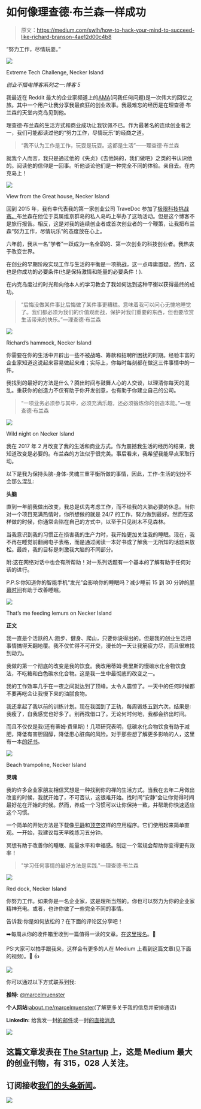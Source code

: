 # 如何像理查德·布兰森一样成功

> 原文：<https://medium.com/swlh/how-to-hack-your-mind-to-succeed-like-richard-branson-4ae12d00c4b8>

“努力工作，尽情玩耍。”

![](img/8864a6e59ba4b7f58e00e657f85241bc.png)

Extreme Tech Challenge, Necker Island

*创业不插电博客系列之一:博客 5*

我最近在 Reddit 最大的企业家频道上的[AMA](https://redd.it/880ubr)(问我任何问题)是一次伟大的回忆之旅。其中一个用户让我分享我最疯狂的创业故事。我最难忘的经历是在理查德·布兰森的天堂内克岛见到他。

理查德·布兰森的生活方式和商业成功让我钦佩不已。作为最著名的连续创业者之一，我们可能都读过他的“努力工作，尽情玩乐”的经商之道。

> “我不认为工作是工作，玩耍是玩耍。这都是生活”——理查德·布兰森

就我个人而言，我只是通过他的《失贞》《去他妈的，我们做吧》之类的书认识他的。阅读他的信仰是一回事。听他谈论他们是一种完全不同的体验。亲自去。在内克岛上！

![](img/b6e92bc8dcad36ac9d9d1b71077eb16c.png)

View from the Great house, Necker Island

回到 2015 年，我有幸代表我的第一家创业公司 TraveDoc 参加了[极限科技挑战赛。](http://www.extremetechchallenge.com/)布兰森在他位于英属维京群岛的私人岛屿上举办了这场活动。但是这个博客不是旅行报告。相反，这是对我的连续创业者或首次创业者的一个鞭策，让我把布兰森“努力工作，尽情玩乐”的态度放在心上。

六年前，我从一名“学者”一跃成为一名全职的、第一次创业的科技创业者。我热衷于改变世界。

在创业的早期阶段实现工作与生活的平衡是一项挑战，这一点毋庸置疑。然而，这也是你成功的必要条件(也是保持激情和能量的必要条件！).

在内克岛度过的时光和向他本人的学习教会了我如何达到这种平衡以获得最终的成功。

> “后悔没做某件事比后悔做了某件事更糟糕。意味着我可以问心无愧地睡觉了。我们都必须为我们的价值观而战，保护对我们重要的东西，但也要欣赏生活带来的快乐。”—理查德·布兰森

![](img/9abb953c45b1fa74c011fe86028327c6.png)

Richard’s hammock, Necker Island

你需要在你的生活中开辟出一些不被战略、筹款和招聘所困扰的时期。经验丰富的企业家知道这说起来容易做起来难；实际上，你每时每刻都在做这三件事情中的一件。

我找到的最好的方法是什么？腾出时间与鼓舞人心的人交谈，以理清你每天的混乱。重获你的创造力不仅有助于你开发创意，也有助于你建立自己的公司。

> “一项业务必须参与其中，必须充满乐趣，还必须锻炼你的创造本能。”—理查德·布兰森

![](img/aa5cb95434aaf3ac1cbdb8b1b28a657d.png)

Wild night on Necker Island

我在 2017 年 2 月改变了我的生活和商业方式。作为震撼我生活的经历的结果，我知道改变是必要的。布兰森的方法似乎很完美。事后看来，我希望我能早点采取行动。

以下是我为保持头脑-身体-灵魂三重平衡所做的事情，因此，工作-生活的划分不会那么混乱:

**头脑**

直到一年前我做出改变，我总是优先考虑工作，而不给我的大脑必要的休息。当你对一个项目充满热情时，你所想做的就是 24/7 的工作，努力做到最好。然而在这样做的时候，你通常会陷在自己的方式中，以至于只见树木不见森林。

当我意识到我的习惯正在损害我的生产力时，我开始更加关注我的睡眠。现在，我不再在睡觉前翻阅电子表格，而是通过阅读一本好书或了解我一无所知的话题来放松。最终，我的目标是刺激我大脑的不同部分。

附:这在网络对话中也会有所帮助！对一系列话题有一个基本的了解有助于任何对话的进行。

P.P.S:你知道你的智能手机“发光”会影响你的睡眠吗？减少睡前 15 到 30 分钟的[屏幕时间](https://www.webmd.com/sleep-disorders/features/power-down-better-sleep#1)有助于改善睡眠。

![](img/caf3d061919f2469090cff6b624672f8.png)

That’s me feeding lemurs on Necker Island

**正文**

我一直是个活跃的人:跑步、健身、爬山，只要你说得出的。但是我的创业生活把事情搞得天翻地覆。我不仅忙得不可开交，漫长的一天让我筋疲力尽，而且很难找到动力。

我做的第一个彻底的改变是我的饮食。我改用蒂姆·费里斯的慢碳水化合物饮食法，不吃糖和白色碳水化合物。这是我一生中最彻底的改变之一。

我的工作效率几乎在一夜之间就达到了顶峰。太令人震惊了。一天中的任何时候都不要再吃会让我慢下来的油腻食物。

我还拿起了我以前的训练计划。现在我回到了正轨，每周锻炼五到六次。结果是:我瘦了，自我感觉也好多了。别再找借口了。无论何时何地，我都会挤出时间。

而且不仅仅是我(还有蒂姆·费里斯)！几项研究表明，低碳水化合物饮食有助于减肥，降低有害胆固醇，降低患心脏病的风险。对于那些想了解更多影响的人，这里有一本[的好书](/gethealthy/how-to-avoid-a-carb-crash-and-other-productivity-hacks-861e187fab82)。

![](img/d419926c94328c4156a421923281b037.png)

Beach trampoline, Necker Island

**灵魂**

我的许多企业家朋友相信冥想是一种找到你的禅的生活方式。当我在去年二月做出改变的时候，我就开始了，不可否认，这很难开始。找时间“安静”会让你觉得时间最好花在开始的时候。然而，养成一个习惯可以让你保持一致，并帮助你快速适应这个习惯。

一个简单的开始方法是下载像[平静](https://www.calm.com/)和[顶空](https://www.headspace.com/)这样的应用程序。它们使用起来简单直观。一开始，我建议每天早晚练习五分钟。

冥想有助于改善你的睡眠、能量水平和幸福感。制定一个常规会帮助你变得更有效率！

> "学习任何事情的最好方法是实践."—理查德·布兰森

![](img/6209061fb6d4461648c71b9710092225.png)

Red dock, Necker Island

你努力工作。如果你是一名企业家，这是理所当然的。你也可以努力为你的企业家精神充电。或者，也许你做了一些完全不同的事情。

告诉我:你是如何放松的？在下面的评论区分享吧！

➡️每周从你的收件箱里收到一篇值得一读的文章。[在这里报名](https://goo.gl/forms/p6gnR2OTUiZc47in2)。🙏

PS:大家可以拍手跟我来，这样会有更多的人在 Medium 上看到这篇文章(见下面的视频)。👏 👍

![](img/f8055784103753535e8de3f0550d30b1.png)

你可以通过以下方式联系到我:

**推特:** [@marcelmuenster](https://twitter.com/marcelmuenster?ref_src=twsrc%5Egoogle%7Ctwcamp%5Eserp%7Ctwgr%5Eauthor)

**个人网站:**[about.me/marcelmuenster](http://about.me/marcelmuenster)(了解更多关于我的信息并安排通话)

**LinkedIn:** 给我发一封[的邮件](https://www.linkedin.com/in/marcelmuenster/)或一封[的直接消息](https://www.linkedin.com/in/marcelmuenster/)

[![](img/308a8d84fb9b2fab43d66c117fcc4bb4.png)](https://medium.com/swlh)

## 这篇文章发表在 [The Startup](https://medium.com/swlh) 上，这是 Medium 最大的创业刊物，有 315，028 人关注。

## 订阅接收[我们的头条新闻](http://growthsupply.com/the-startup-newsletter/)。

[![](img/b0164736ea17a63403e660de5dedf91a.png)](https://medium.com/swlh)